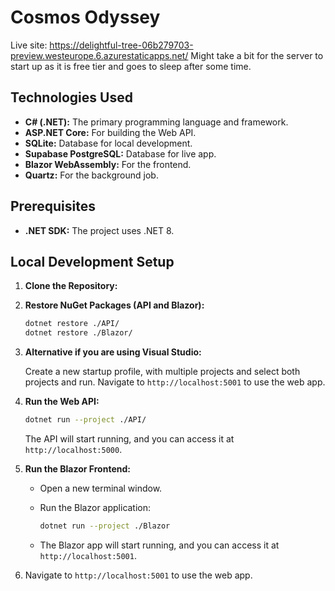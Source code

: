 # Cosmos Odyssey
Live site: https://delightful-tree-06b279703-preview.westeurope.6.azurestaticapps.net/
Might take a bit for the server to start up as it is free tier and goes to sleep after some time.

## Technologies Used

* **C# (.NET):** The primary programming language and framework.
* **ASP.NET Core:** For building the Web API.
*  **SQLite:** Database for local development.
* **Supabase PostgreSQL:** Database for live app.
* **Blazor WebAssembly:** For the frontend.
*  **Quartz:** For the background job.

## Prerequisites

* **.NET SDK:** The project uses .NET 8.

## Local Development Setup

1.  **Clone the Repository:**
  
2.  **Restore NuGet Packages (API and Blazor):**

    ```bash
    dotnet restore ./API/
    dotnet restore ./Blazor/
    ```

3.  **Alternative if you are using Visual Studio:**

     Create a new startup profile, with multiple projects and select both projects and run.
     Navigate to `http://localhost:5001` to use the web app.

5.  **Run the Web API:**

    ```bash
    dotnet run --project ./API/
    ```

    The API will start running, and you can access it at `http://localhost:5000`.

6.  **Run the Blazor Frontend:**

    * Open a new terminal window.
    * Run the Blazor application:

        ```bash
        dotnet run --project ./Blazor
        ```

    * The Blazor app will start running, and you can access it at `http://localhost:5001`.
7. Navigate to `http://localhost:5001` to use the web app.

